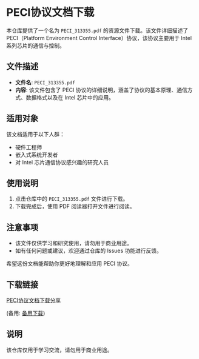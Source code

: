 # PECI协议文档下载

本仓库提供了一个名为 `PECI_313355.pdf` 的资源文件下载。该文件详细描述了 PECI（Platform Environment Control Interface）协议，该协议主要用于 Intel 系列芯片的通信与控制。

## 文件描述

- **文件名**: `PECI_313355.pdf`
- **内容**: 该文件包含了 PECI 协议的详细说明，涵盖了协议的基本原理、通信方式、数据格式以及在 Intel 芯片中的应用。

## 适用对象

该文档适用于以下人群：

- 硬件工程师
- 嵌入式系统开发者
- 对 Intel 芯片通信协议感兴趣的研究人员

## 使用说明

1. 点击仓库中的 `PECI_313355.pdf` 文件进行下载。
2. 下载完成后，使用 PDF 阅读器打开文件进行阅读。

## 注意事项

- 该文件仅供学习和研究使用，请勿用于商业用途。
- 如有任何问题或建议，欢迎通过仓库的 Issues 功能进行反馈。

希望这份文档能帮助你更好地理解和应用 PECI 协议。

## 下载链接
[PECI协议文档下载分享](https://pan.quark.cn/s/f901fc879954) 

(备用: [备用下载](https://pan.baidu.com/s/1iTPdXJSzDzMhqWeQY1RW1w?pwd=1234))

## 说明

该仓库仅用于学习交流，请勿用于商业用途。
